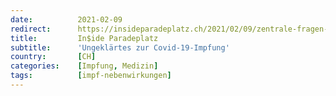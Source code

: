 ```yaml
---
date:          2021-02-09
redirect:      https://insideparadeplatz.ch/2021/02/09/zentrale-fragen-zur-covid-19-impfung-ungeklaert/
title:         In$ide Paradeplatz
subtitle:      'Ungeklärtes zur Covid-19-Impfung'
country:       [CH]
categories:    [Impfung, Medizin]
tags:          [impf-nebenwirkungen]
---
```


